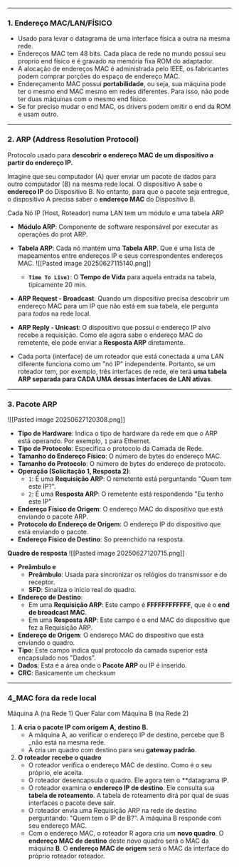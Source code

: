 
---

### **1. Endereço MAC/LAN/FÍSICO**
- Usado para levar o datagrama de uma interface física a outra na mesma rede.
- Endereços MAC tem 48 bits. Cada placa de rede no mundo possui seu proprio end físico e é gravado na memória fixa ROM do adaptador.
- A alocação de endereços MAC é administrada pelo IEEE, os fabricantes podem comprar porções do espaço de endereço MAC. 
- Endereçamento MAC possui **portabilidade**, ou seja, sua máquina pode ter o mesmo end MAC mesmo em redes diferentes. Para isso, não pode ter duas máquinas com o mesmo end físico.
- Se for preciso mudar o end MAC, os drivers podem omitir o end da ROM e usam outro.

---
### **2. ARP (Address Resolution Protocol)** 

Protocolo usado para **descobrir o endereço MAC de um dispositivo a partir do endereço IP.**

Imagine que seu computador (A) quer enviar um pacote de dados para outro computador (B) na mesma rede local. O dispositivo A sabe o **endereço IP** do Dispositivo B. No entanto, para que o pacote seja entregue, o dispositivo A precisa saber o **endereço MAC** do Dispositivo B.

Cada Nó IP (Host, Roteador) numa LAN tem um módulo e uma tabela ARP
- **Módulo ARP**: Componente de software responsável por executar as operações do prot ARP.
- **Tabela ARP**: Cada nó mantém uma **Tabela ARP**. Que é uma lista de mapeamentos entre endereços IP e seus correspondentes endereços MAC.
	![[Pasted image 20250627115140.png]]
	- **`Time To Live)`**: O **Tempo de Vida** para aquela entrada na tabela, tipicamente 20 min.

- **ARP Request - Broadcast**: Quando um dispositivo precisa descobrir um endereço MAC para um IP que não está em sua tabela, ele pergunta para _todos_ na rede local. 
- **ARP Reply - Unicast**: O dispositivo que possui o endereço IP alvo recebe a requisição. Como ele agora sabe o endereço MAC do remetente, ele pode enviar a **Resposta ARP** diretamente.

- Cada porta (interface) de um roteador que está conectada a uma LAN diferente funciona como um "nó IP" independente. Portanto, se um roteador tem, por exemplo, três interfaces de rede, ele terá **uma tabela ARP separada para CADA UMA dessas interfaces de LAN ativas**.

---
### **3. Pacote ARP** 

![[Pasted image 20250627120308.png]]

- **Tipo de Hardware**: Indica o tipo de hardware da rede em que o ARP está operando. Por exemplo, `1` para Ethernet.
- **Tipo de Protocolo**: Especifica o protocolo da Camada de Rede.
- **Tamanho do Endereço Físico**: O número de bytes do endereço MAC.
- **Tamanho do Protocolo**: O número de bytes do endereço de protocolo. 
- **Operação (Solicitação 1, Resposta 2)**:
    - `1`: É uma **Requisição ARP**: O remetente está perguntando "Quem tem este IP?".
    - `2`: É uma **Resposta ARP**: O remetente está respondendo "Eu tenho este IP"
- **Endereço Físico de Origem**: O endereço MAC do dispositivo que está enviando o pacote ARP.
- **Protocolo do Endereço de Origem**: O endereço IP do dispositivo que está enviando o pacote.
- **Endereço Físico de Destino**: So preenchido na resposta.

**Quadro de resposta**
![[Pasted image 20250627120715.png]]

- **Preâmbulo e**
    - **Preâmbulo**: Usada para sincronizar os relógios do transmissor e do receptor.
    - **SFD**: Sinaliza o início real do quadro.
- **Endereço de Destino**:
    - Em uma **Requisição ARP**: Este campo é **FFFFFFFFFFFF**, que é o **end de broadcast MAC**.
    - Em uma **Resposta ARP**: Este campo é o end MAC do dispositivo que fez a Requisição ARP.
- **Endereço de Origem**: O endereço MAC do dispositivo que está enviando o quadro.
- **Tipo**: Este campo indica qual protocolo da camada superior está encapsulado nos "Dados".
- **Dados**: Esta é a área onde o **Pacote ARP** ou IP é inserido.
- **CRC**: Basicamente um checksum

---

### **4_MAC fora da rede local**

Máquina A (na Rede 1) Quer Falar com Máquina B (na Rede 2)

1. **A cria o pacote IP com origem A, destino B.**
    - A máquina A, ao verificar o endereço IP de destino, percebe que B _não está na mesma rede. 
    - A cria um quadro com destino para seu  **gateway padrão**. 
2. **O roteador recebe o quadro**        
    - O roteador verifica o endereço MAC de destino. Como é o seu próprio, ele aceita.
    - O roteador desencapsula o quadro. Ele agora tem o **datagrama IP.
    - O roteador examina o **endereço IP de destino**. Ele consulta sua **tabela de roteamento**. A tabela de roteamento dirá por qual de suas interfaces o pacote deve sair.
    - O roteador envia uma Requisição ARP na rede de destino perguntando: "Quem tem o IP de B?". A máquina B responde com seu endereço MAC.    
    - Com o endereço MAC, o roteador R agora cria um **novo quadro**. O **endereço MAC de destino** deste _novo_ quadro será o MAC da máquina **B**. O **endereço MAC de origem** será o MAC da interface do próprio roteador roteador.